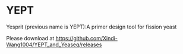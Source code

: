# YEPT
Yesprit (previous name is YEPT):A primer design tool for fission yeast

Please download at https://github.com/Xindi-Wang1004/YEPT_and_Yeaseq/releases
